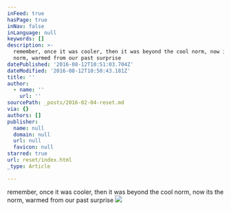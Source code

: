 ```yaml
---
inFeed: true
hasPage: true
inNav: false
inLanguage: null
keywords: []
description: >-
  remember, once it was cooler, then it was beyond the cool norm, now its the
  norm, warmed from our past surprise
datePublished: '2016-08-12T10:51:03.704Z'
dateModified: '2016-08-12T10:50:43.181Z'
title: ''
author:
  - name: ''
    url: ''
sourcePath: _posts/2016-02-04-reset.md
via: {}
authors: []
publisher:
  name: null
  domain: null
  url: null
  favicon: null
starred: true
url: reset/index.html
_type: Article

---
```

remember, once it was cooler, then it was beyond the cool norm, now its the norm, warmed from our past surprise
![](https://s3-us-west-2.amazonaws.com/the-grid-img/p/aafd5dbdb664c0df07e548b148c0ed06d211a7d4.jpg)